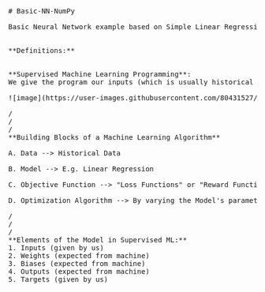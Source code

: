 <pre>
# Basic-NN-NumPy

Basic Neural Network example based on Simple Linear Regression (Supervised Machine Learning)


**Definitions:**


**Supervised Machine Learning Programming**: 
We give the program our inputs (which is usually historical data), and our targets (the answers we aim at), and we expect from the program to give us the underlying rules. We will then use this model on new data.

![image](https://user-images.githubusercontent.com/80431527/142757454-6bcafa9c-2858-4241-a594-f7d6a34ce8d6.png)

/
/
/
**Building Blocks of a Machine Learning Algorithm**

A. Data --> Historical Data

B. Model --> E.g. Linear Regression

C. Objective Function --> "Loss Functions" or "Reward Functions"

D. Optimization Algorithm --> By varying the Model's parameters, the algorithm tries to find the minimum of the OF: Gradient Descent (SGD)

/
/
/
**Elements of the Model in Supervised ML:**
1. Inputs (given by us)
2. Weights (expected from machine)
3. Biases (expected from machine)
4. Outputs (expected from machine)
5. Targets (given by us)

</pre>
